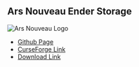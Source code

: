 ## Ars Nouveau Ender Storage
![Ars Nouveau Logo](https://moonwolf287.github.io/assets/img/Ars_EnderStorage.png)

- [Github Page](https://github.com/Moonwolf287/ArsEnderStorage)
- [CurseForge Link](https://www.curseforge.com/minecraft/mc-mods/ars-enderstorage)
- [Download Link](https://github.com/Moonwolf287/ArsEnderStorage/releases/latest)
